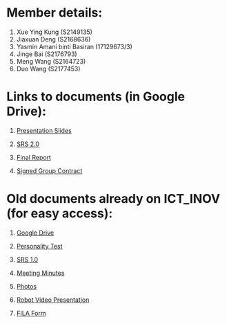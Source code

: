 # Member details:

1. Xue Ying Kung (S2149135)
2. Jiaxuan Deng (S2168636)
3. Yasmin Amani binti Basiran (17129673/3)
4. Jinge Bai (S2176793)
5. Meng Wang (S2164723)
6. Duo Wang (S2177453)

# Links to documents (in Google Drive):

1. [Presentation Slides](https://docs.google.com/presentation/d/1-oRXH3sbnUZtRpwn0w3S-U-apR8z5KGP5BW4FAz_iQY/edit?usp=sharing)

2. [SRS 2.0](https://docs.google.com/document/d/1OM-q7Nc9V7KDe4Ho0mwFJIw7PFdyMcLTdSKwDn7vyVU/edit?usp=sharing)

3. [Final Report](https://docs.google.com/document/d/1Eb84LBkzvEEEmiuXFvPRKz9dkqGTtW1PSKTc5Sncrok/edit?usp=sharing)

4. [Signed Group Contract](https://drive.google.com/file/d/1ZQSvE0ex8EMZCPDxsaTCJ1HR2siYb3Ob/view?usp=sharing)

# Old documents already on ICT_INOV (for easy access):

1. [Google Drive](https://drive.google.com/drive/folders/1XZSqJZ97IyafHR3E8JhjaJSlsWJx2yr9)

2. [Personality Test](https://drive.google.com/drive/folders/1ZPVZGVCmi13Ihta2FHKtvfyeFeAzcXZd)

3. [SRS 1.0](https://docs.google.com/document/d/1SysiBJ2rASO7Qdigbzqcg3RhuEZV65yD3LHsJnL4Yyc/edit?usp=sharing)

4. [Meeting Minutes](https://drive.google.com/drive/folders/1vLD23SakJF1Po6bY0fazhFGlbuCZI3OB)

5. [Photos](https://drive.google.com/drive/folders/1mCs1274P8PzgeSXx4RUb9phd-ngUUfA0)

6. [Robot Video Presentation](https://drive.google.com/drive/folders/1am13uJDPzHmfrJbKePwdhIhJ2TQGhysj)

7. [FILA Form](https://drive.google.com/drive/folders/1iUJp2QC44ROKpF9XDe3fywh8nl9rplSx)
